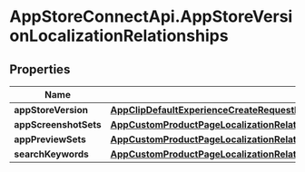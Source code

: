 # AppStoreConnectApi.AppStoreVersionLocalizationRelationships

## Properties

Name | Type | Description | Notes
------------ | ------------- | ------------- | -------------
**appStoreVersion** | [**AppClipDefaultExperienceCreateRequestDataRelationshipsReleaseWithAppStoreVersion**](AppClipDefaultExperienceCreateRequestDataRelationshipsReleaseWithAppStoreVersion.md) |  | [optional] 
**appScreenshotSets** | [**AppCustomProductPageLocalizationRelationshipsAppScreenshotSets**](AppCustomProductPageLocalizationRelationshipsAppScreenshotSets.md) |  | [optional] 
**appPreviewSets** | [**AppCustomProductPageLocalizationRelationshipsAppPreviewSets**](AppCustomProductPageLocalizationRelationshipsAppPreviewSets.md) |  | [optional] 
**searchKeywords** | [**AppCustomProductPageLocalizationRelationshipsSearchKeywords**](AppCustomProductPageLocalizationRelationshipsSearchKeywords.md) |  | [optional] 


